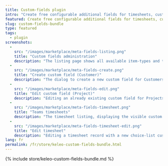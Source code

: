```yaml
---
title: Custom-fields plugin
intro: "Create free configurable additional fields for timesheets, customers, projects, activities and users."
featured: Create free configurable additional fields for timesheets, customers, projects, activities and users in various formats. Fields can be optional or mandatory and restricted by permissions.
slug: custom-fields-bundle
type: featured
tags:
  - plugin
screenshots:
  - 
    src: "/images/marketplace/meta-fields-listing.png"
    title: "Custom fields administration"
    description: "The listing page shows all available item-types and their configured custom fields"
  - 
    src: "/images/marketplace/meta-fields-create.png"
    title: "Create custom field (Customer)"
    description: "The dialog to create a new custom field for Customers"
  - 
    src: "/images/marketplace/meta-fields-edit.png"
    title: "Edit custom field (Project)"
    description: "Editing an already existing custom field for Projects (type boolean, see default value)"
  - 
    src: "/images/marketplace/meta-fields-timesheet.png"
    title: "Teams timesheets"
    description: "The timesheet listing, displaying the visible custom field Location"
  - 
    src: "/images/marketplace/meta-fields-timesheet-edit.png"
    title: "Edit timesheet"
    description: "Editing a timesheet record with a new choice-list custom field"
lang: fr
permalink: /fr/store/keleo-custom-fields-bundle.html
---
```


{% include store/keleo-custom-fields-bundle.md %}
